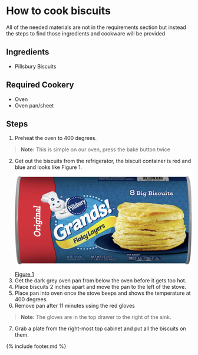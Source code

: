 # How to cook biscuits

All of the needed materials are not in the requirements section but instead the steps to find those ingredients and cookware will be provided

## Ingredients

-   Pillsbury Biscuits

## Required Cookery

-   Oven
-   Oven pan/sheet

## Steps

1.  Preheat the oven to 400 degrees.
> **Note:** This is simple on our oven, press the bake button twice
2.  Get out the biscuits from the refrigerator, the biscuit container is red and blue and looks like Figure 1.
	![](images/media/pillsbury_biscuits.jpg)
	[Figure 1](https://res.cloudinary.com/general-mills/image/upload/e_trim/q_auto,c_pad,ar_16:9,w_530/products/00018000002603_C1C1_s414_eab21877-12a8-4f5f-9f4d-de53f00cf90b.jpg)
3.  Get the dark grey oven pan from below the oven before it gets too hot.
4.  Place biscuits 2 inches apart and move the pan to the left of the stove.
5.  Place pan into oven once the stove beeps and shows the temperature at 400 degrees.
6.  Remove pan after 11 minutes using the red gloves
> **Note:** The gloves are in the top drawer to the right of the sink.
7.  Grab a plate from the right-most top cabinet and put all the biscuits on them.

{% include footer.md %}

